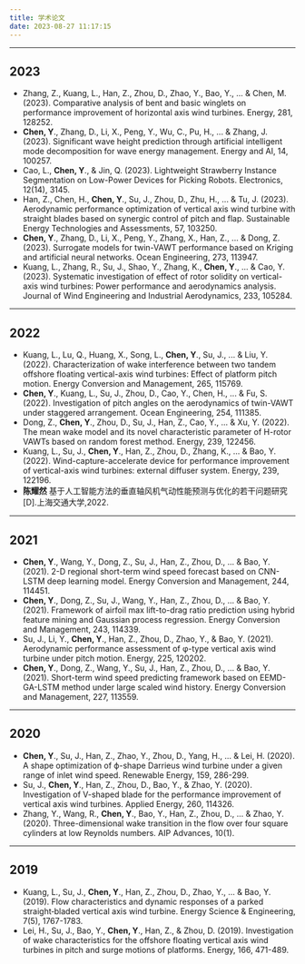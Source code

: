 ```yaml
---
title: 学术论文
date: 2023-08-27 11:17:15
---
```


---
## 2023
- Zhang, Z., Kuang, L., Han, Z., Zhou, D., Zhao, Y., Bao, Y., ... & Chen, M. (2023). Comparative analysis of bent and basic winglets on performance improvement of horizontal axis wind turbines. Energy, 281, 128252.
- **Chen, Y**., Zhang, D., Li, X., Peng, Y., Wu, C., Pu, H., ... & Zhang, J. (2023). Significant wave height prediction through artificial intelligent mode decomposition for wave energy management. Energy and AI, 14, 100257.
- Cao, L., **Chen, Y**., & Jin, Q. (2023). Lightweight Strawberry Instance Segmentation on Low-Power Devices for Picking Robots. Electronics, 12(14), 3145.
- Han, Z., Chen, H., **Chen, Y**., Su, J., Zhou, D., Zhu, H., ... & Tu, J. (2023). Aerodynamic performance optimization of vertical axis wind turbine with straight blades based on synergic control of pitch and flap. Sustainable Energy Technologies and Assessments, 57, 103250.
- **Chen, Y**., Zhang, D., Li, X., Peng, Y., Zhang, X., Han, Z., ... & Dong, Z. (2023). Surrogate models for twin-VAWT performance based on Kriging and artificial neural networks. Ocean Engineering, 273, 113947.
- Kuang, L., Zhang, R., Su, J., Shao, Y., Zhang, K., **Chen, Y**., ... & Cao, Y. (2023). Systematic investigation of effect of rotor solidity on vertical-axis wind turbines: Power performance and aerodynamics analysis. Journal of Wind Engineering and Industrial Aerodynamics, 233, 105284.

---
## 2022
- Kuang, L., Lu, Q., Huang, X., Song, L., **Chen, Y**., Su, J., ... & Liu, Y. (2022). Characterization of wake interference between two tandem offshore floating vertical-axis wind turbines: Effect of platform pitch motion. Energy Conversion and Management, 265, 115769.
- **Chen, Y**., Kuang, L., Su, J., Zhou, D., Cao, Y., Chen, H., ... & Fu, S. (2022). Investigation of pitch angles on the aerodynamics of twin-VAWT under staggered arrangement. Ocean Engineering, 254, 111385.
- Dong, Z., **Chen, Y**., Zhou, D., Su, J., Han, Z., Cao, Y., ... & Xu, Y. (2022). The mean wake model and its novel characteristic parameter of H-rotor VAWTs based on random forest method. Energy, 239, 122456.
- Kuang, L., Su, J., **Chen, Y**., Han, Z., Zhou, D., Zhang, K., ... & Bao, Y. (2022). Wind-capture-accelerate device for performance improvement of vertical-axis wind turbines: external diffuser system. Energy, 239, 122196.
- **陈耀然** 基于人工智能方法的垂直轴风机气动性能预测与优化的若干问题研究[D].上海交通大学,2022.

---
## 2021
- **Chen, Y**., Wang, Y., Dong, Z., Su, J., Han, Z., Zhou, D., ... & Bao, Y. (2021). 2-D regional short-term wind speed forecast based on CNN-LSTM deep learning model. Energy Conversion and Management, 244, 114451.
- **Chen, Y**., Dong, Z., Su, J., Wang, Y., Han, Z., Zhou, D., ... & Bao, Y. (2021). Framework of airfoil max lift-to-drag ratio prediction using hybrid feature mining and Gaussian process regression. Energy Conversion and Management, 243, 114339.
- Su, J., Li, Y., **Chen, Y**., Han, Z., Zhou, D., Zhao, Y., & Bao, Y. (2021). Aerodynamic performance assessment of φ-type vertical axis wind turbine under pitch motion. Energy, 225, 120202.
- **Chen, Y**., Dong, Z., Wang, Y., Su, J., Han, Z., Zhou, D., ... & Bao, Y. (2021). Short-term wind speed predicting framework based on EEMD-GA-LSTM method under large scaled wind history. Energy Conversion and Management, 227, 113559.

---
## 2020
- **Chen, Y**., Su, J., Han, Z., Zhao, Y., Zhou, D., Yang, H., ... & Lei, H. (2020). A shape optimization of ϕ-shape Darrieus wind turbine under a given range of inlet wind speed. Renewable Energy, 159, 286-299.
- Su, J., **Chen, Y**., Han, Z., Zhou, D., Bao, Y., & Zhao, Y. (2020). Investigation of V-shaped blade for the performance improvement of vertical axis wind turbines. Applied Energy, 260, 114326.
- Zhang, Y., Wang, R., **Chen, Y**., Bao, Y., Han, Z., Zhou, D., ... & Zhao, Y. (2020). Three-dimensional wake transition in the flow over four square cylinders at low Reynolds numbers. AIP Advances, 10(1).

---
## 2019
- Kuang, L., Su, J., **Chen, Y**., Han, Z., Zhou, D., Zhao, Y., ... & Bao, Y. (2019). Flow characteristics and dynamic responses of a parked straight‐bladed vertical axis wind turbine. Energy Science & Engineering, 7(5), 1767-1783.
- Lei, H., Su, J., Bao, Y., **Chen, Y**., Han, Z., & Zhou, D. (2019). Investigation of wake characteristics for the offshore floating vertical axis wind turbines in pitch and surge motions of platforms. Energy, 166, 471-489.


